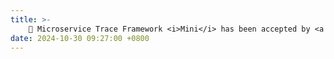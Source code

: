 ```yaml
---
title: >-
    🎉 Microservice Trace Framework <i>Mini</i> has been accepted by <a href="https://www.asplos-conference.org/asplos2025/" style="color: #ff00fc;">ASPLOS'25</a>. Congras to Haiyu! 
date: 2024-10-30 09:27:00 +0800
---
```


<!-- <span class="badge badge-pill badge-info">Featured</span> -->
